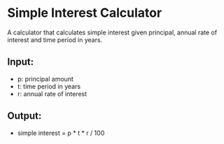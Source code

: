 # Simple Interest Calculator

A calculator that calculates simple interest given principal, annual rate of interest and time period in years.

## Input:
- p: principal amount
- t: time period in years
- r: annual rate of interest

## Output:
- simple interest = p * t * r / 100
